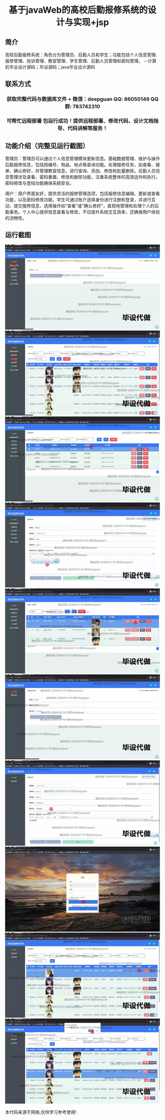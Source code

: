 <p><h1 align="center">基于javaWeb的高校后勤报修系统的设计与实现+jsp</h1></p>

## 简介
高校后勤报修系统：角色分为管理员、后勤人员和学生；功能包括个人信息管理、报修管理、投诉管理、教室管理、学生管理、后勤人员管理和密码管理。    --计算机毕业设计源码；毕设源码；java毕业设计源码


## 联系方式
<p><h3 align="center">获取完整代码与数据库文件 + 微信：deepguan QQ: 86050149 QQ群: 783742310</h3></p>
<p><h3 align="center">可帮忙远程部署 包运行成功！提供远程部署、修改代码、设计文档指导、代码讲解等服务！</h3></p>

## 功能介绍（完整见运行截图）
管理员：管理员可以通过个人信息管理模块更新信息。基础数据管理、维护与操作后勤报修信息，包括按编号、物品、地点等查询功能。处理报修任务，如查看、接单、确认修好，并管理教室信息，进行查询、添加、修改和批量删除。后勤人员信息管理涉及查看、密码重置、修改和删除功能，注重系统整体的高效运作和执行。密码修改与登陆功能确保系统安全。

用户：用户界面友好，提供灵活的报修管理选项，包括报修信息编辑、更新或查看功能，以及密码修改功能。学生可通过账户选择身份进行注册和登录，并进行互动，提交报修信息，选择操作如“查看”或“确认修好”，直观地管理和处理个人的后勤事务。个人中心提供信息查看与修改，不仅提升系统交互效率，还确保用户体验的流畅性。


## 运行截图
![](img/001.jpg)
![](img/002.jpg)
![](img/003.jpg)
![](img/004.jpg)
![](img/005.jpg)
![](img/006.jpg)
![](img/007.jpg)
![](img/008.jpg)
![](img/009.jpg)
![](img/010.jpg)

<p>本代码来源于网络,仅供学习参考使用!</p>
